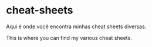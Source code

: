 # cheat-sheets
Aqui é onde você encontra minhas cheat sheets diversas.

This is where you can find my various cheat sheets.

